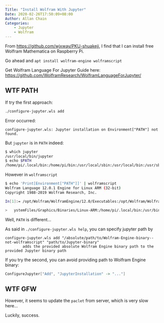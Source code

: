 ```yaml
---
Title: "Install Wolfram With Jupyter"
Date: 2020-02-26T17:50:09+08:00
Author: Allan Chain
Categories:
    - Jupyter
    - Wolfram
---
```


From <https://github.com/wjxway/PKU-shuakeji>, I find that I can install free Wolfram Mathematica on Raspberry Pi.

Go ahead and `apt install wolfram-engine wolframscript`

Get Wolfram Language For Jupyter Guide here: <https://github.com/WolframResearch/WolframLanguageForJupyter/>

## WTF PATH

If try the first approach:

```bash
./configure-jupyter.wls add
```

Error occurred:

    configure-jupyter.wls: Jupyter installation on Environment["PATH"] not found.

But `jupyter` is in `PATH` indeed:

```bash
$ which jupyter
/usr/local/bin/jupyter
$ echo $PATH
/home/pi/.local/bin:/home/pi/bin:/usr/local/sbin:/usr/local/bin:/usr/sbin:/usr/bin:/sbin:/bin:/usr/local/games:/usr/games
```

However in `wolframscript`
```bash
$ echo 'Print[Environment["PATH"]]' | wolframscript
Wolfram Language 12.0.1 Engine for Linux ARM (32-bit)
Copyright 1988-2019 Wolfram Research, Inc.

In[1]:= /opt/Wolfram/WolframEngine/12.0/Executables:/opt/Wolfram/WolframEngine/12.0/S\

>   ystemFiles/Graphics/Binaries/Linux-ARM:/home/pi/.local/bin:/usr/bin:/bin
```

Well, `PATH` is different...

As said in `./configure-jupyter.wls help`, you can specify jupyter path by

    configure-jupyter.wls add "/absolute/path/to/Wolfram-Engine-binary--not-wolframscript" "path/to/Jupyter-binary"
            adds the provided absolute Wolfram Engine binary path to the provided Jupyter binary path

If you try the second, you can avoid providing path to Wolfram Engine binary:

```mathematica
ConfigureJupyter["Add", "JupyterInstallation" -> "..."]
```

## WTF GFW

However, it seems to update the `paclet` from server, which is very slow here...

Luckily, success.